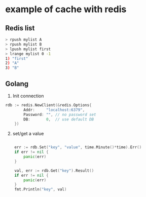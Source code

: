 # example of cache with redis

## Redis list

```sh
> rpush mylist A
> rpush mylist B
> lpush mylist first
> lrange mylist 0 -1
1) "first"
2) "A"
3) "B"
```

## Golang

1. Init connection

```go
rdb := redis.NewClient(&redis.Options{
		Addr:     "localhost:6379",
		Password: "", // no password set
		DB:       0,  // use default DB
	})

```

2. set/get a value

```go

	err := rdb.Set("key", "value", time.Minute()*time).Err()
	if err != nil {
		panic(err)
	}

	val, err := rdb.Get("key").Result()
	if err != nil {
		panic(err)
	}
	fmt.Println("key", val)
```